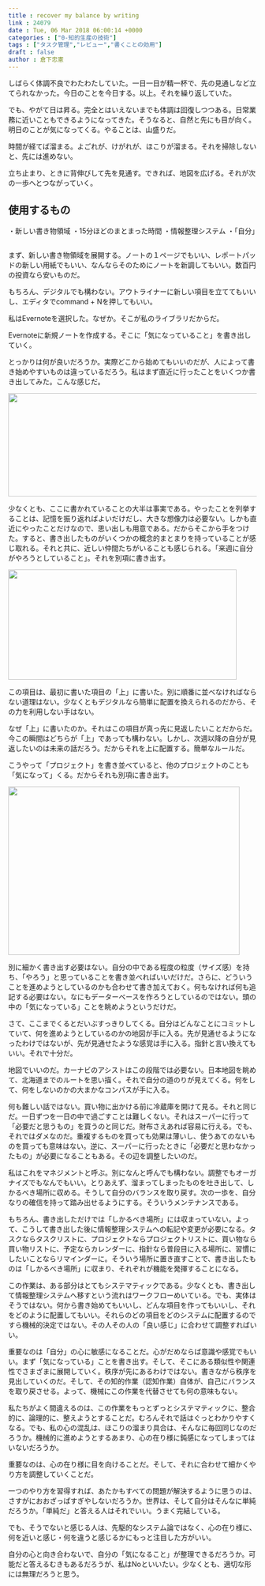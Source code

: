 ```yaml
---
title : recover my balance by writing
link : 24079
date : Tue, 06 Mar 2018 06:00:14 +0000
categories : ["0-知的生産の技術"]
tags : ["タスク管理","レビュー","書くことの効用"]
draft : false
author : 倉下忠憲
---
```


しばらく体調不良でわたわたしていた。一日一日が精一杯で、先の見通しなど立てられなかった。今日のことを今日する。以上。それを繰り返していた。

でも、やがて日は昇る。完全とはいえないまでも体調は回復しつつある。日常業務に近いこともできるようになってきた。そうなると、自然と先にも目が向く。明日のことが気になってくる。やることは、山盛りだ。

時間が経てば溜まる。よごれが、けがれが、ほこりが溜まる。それを掃除しないと、先には進めない。

立ち止まり、ときに背伸びして先を見通す。できれば、地図を広げる。それが次の一歩へとつながっていく。

<h2>使用するもの</h2>

・新しい書き物領域
・15分ほどのまとまった時間
・情報整理システム
・「自分」

<h2></h2>

まず、新しい書き物領域を展開する。ノートの１ページでもいい、レポートパッドの新しい用紙でもいい、なんならそのためにノートを新調してもいい。数百円の投資なら安いものだ。

もちろん、デジタルでも構わない。アウトライナーに新しい項目を立ててもいいし、エディタでcommand + Nを押してもいい。

私はEvernoteを選択した。なぜか。そこが私のライブラリだからだ。

Evernoteに新規ノートを作成する。そこに「気になっていること」を書き出していく。

とっかりは何が良いだろうか。実際どこから始めてもいいのだが、人によって書き始めやすいものは違っているだろう。私はまず直近に行ったことをいくつか書き出してみた。こんな感じだ。

<a href="https://rashita.net/blog/?attachment_id=24081" rel="attachment wp-att-24081"><img src="https://rashita.net/blog/wp-content/uploads/2018/03/screenshot-2.png" alt="" width="639" height="209" class="alignnone size-full wp-image-24081" /></a>

少なくとも、ここに書かれていることの大半は事実である。やったことを列挙することは、記憶を振り返ればよいだけだし、大きな想像力は必要ない。しかも直近にやったことだけなので、思い出しも用意である。だからそこから手をつけた。すると、書き出したものがいくつかの概念的まとまりを持っていることが感じ取れる。それと共に、近しい仲間たちがいることも感じられる。「来週に自分がやろうとしていること」。それを別項に書き出す。

<a href="https://rashita.net/blog/?attachment_id=24083" rel="attachment wp-att-24083"><img src="https://rashita.net/blog/wp-content/uploads/2018/03/screenshot-4.png" alt="" width="463" height="223" class="alignnone size-full wp-image-24083" /></a>

この項目は、最初に書いた項目の「上」に書いた。別に順番に並べなければならない道理はない。少なくともデジタルなら簡単に配置を換えられるのだから、その力を利用しない手はない。

なぜ「上」に書いたのか。それはこの項目が真っ先に見返したいことだからだ。今この瞬間はどちらが「上」であっても構わない。しかし、次週以降の自分が見返したいのは未来の話だろう。だからそれを上に配置する。簡単なルールだ。

こうやって「プロジェクト」を書き並べていると、他のプロジェクトのことも「気になって」くる。だからそれも別項に書き出す。

<a href="https://rashita.net/blog/?attachment_id=24085" rel="attachment wp-att-24085"><img src="https://rashita.net/blog/wp-content/uploads/2018/03/screenshot-5.png" alt="" width="469" height="341" class="alignnone size-full wp-image-24085" /></a>

別に細かく書き出す必要はない。自分の中である程度の粒度（サイズ感）を持ち、「やろう」と思っていることを書き並べればいいだけだ。さらに、どういうことを進めようとしているのかも合わせて書き加えておく。何もなければ何も追記する必要はない。なにもデーターベースを作ろうとしているのではない。頭の中の「気になっている」ことを眺めようというだけだ。

さて、ここまでくるとだいぶすっきりしてくる。自分はどんなことにコミットしていて、何を進めようとしているのかの地図が手に入る。先が見通せるようになったわけではないが、先が見通せたような感覚は手に入る。指針と言い換えてもいい。それで十分だ。

地図でいいのだ。カーナビのアシストはこの段階では必要ない。日本地図を眺めて、北海道までのルートを思い描く。それで自分の道のりが見えてくる。何をして、何をしないのかの大まかなコンパスが手に入る。

何も難しい話ではない。買い物に出かける前に冷蔵庫を開けて見る。それと同じだ。一日ずつを一日の中で過ごすことは難しくない。それはスーパーに行って「必要だと思うもの」を買うのと同じだ。財布さえあれば容易に行える。でも、それではダメなのだ。重複するものを買っても効果は薄いし、使うあてのないものを買っても意味はない。逆に、スーパーに行ったときに「必要だと思わなかったもの」が必要になることもある。その辺を調整したいのだ。

私はこれをマネジメントと呼ぶ。別になんと呼んでも構わない。調整でもオーガナイズでもなんでもいい。とりあえず、溜まってしまったものを吐き出して、しかるべき場所に収める。そうして自分のバランスを取り戻す。次の一歩を、自分なりの確信を持って踏み出せるようにする。そういうメンテナンスである。

もちろん、書き出しただけでは「しかるべき場所」には収まっていない。よって、こうして書き出した後に情報整理システムへの転記や変更が必要になる。タスクならタスクリストに、プロジェクトならプロジェクトリストに、買い物なら買い物リストに、予定ならカレンダーに、指針なら普段目に入る場所に、習慣にしたいことならリマインダーに。そういう場所に置き直すことで、書き出したものは「しかるべき場所」に収まり、それぞれが機能を発揮することになる。

この作業は、ある部分はとてもシステマティックである。少なくとも、書き出して情報整理システムへ移すという流れはワークフローめいている。でも、実体はそうではない。何から書き始めてもいいし、どんな項目を作ってもいいし、それをどのように配置してもいい。それらのどの項目をどのシステムに配置するのですら機械的決定ではない。その人その人の「良い感じ」に合わせて調整すればいい。

重要なのは「自分」の心に敏感になることだ。心がだめならば意識や感覚でもいい。まず「気になっている」ことを書き出す。そして、そこにある類似性や関連性でさまざまに展開していく。秩序が先にあるわけではない。書きながら秩序を見出していくのだ。そして、その知的作業（認知作業）自体が、自己にバランスを取り戻させる。よって、機械にこの作業を代替させても何の意味もない。

私たちがよく間違えるのは、この作業をもっとずっとシステマティックに、整合的に、論理的に、整えようとすることだ。むろんそれで話はぐっとわかりやすくなる。でも、私の心の混乱は、ほこりの溜まり具合は、そんなに毎回同じなのだろうか。機械的に進めようとするあまり、心の在り様に鈍感になってしまってはいないだろうか。

重要なのは、心の在り様に目を向けることだ。そして、それに合わせて細かくやり方を調整していくことだ。

一つのやり方を習得すれば、あたかもすべての問題が解決するように思うのは、さすがにおおざっぱすぎやしないだろうか。世界は、そして自分はそんなに単純だろうか。「単純だ」と答える人はそれでいい。うまく完結している。

でも、そうでないと感じる人は、先駆的なシステム論ではなく、心の在り様に、何を近いと感じ・何を違うと感じるかにもっと注目した方がいい。

自分の心と向き合わないで、自分の「気になること」が整理できるだろうか。可能だと答えるむきもあるだろうが、私はNoといいたい。少なくとも、適切な形には無理だろうと思う。

